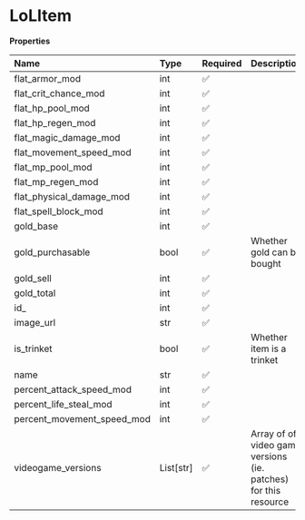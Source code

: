 # LoLItem

**Properties**

| Name                       | Type      | Required | Description                                                     |
| :------------------------- | :-------- | :------- | :-------------------------------------------------------------- |
| flat_armor_mod             | int       | ✅       |                                                                 |
| flat_crit_chance_mod       | int       | ✅       |                                                                 |
| flat_hp_pool_mod           | int       | ✅       |                                                                 |
| flat_hp_regen_mod          | int       | ✅       |                                                                 |
| flat_magic_damage_mod      | int       | ✅       |                                                                 |
| flat_movement_speed_mod    | int       | ✅       |                                                                 |
| flat_mp_pool_mod           | int       | ✅       |                                                                 |
| flat_mp_regen_mod          | int       | ✅       |                                                                 |
| flat_physical_damage_mod   | int       | ✅       |                                                                 |
| flat_spell_block_mod       | int       | ✅       |                                                                 |
| gold_base                  | int       | ✅       |                                                                 |
| gold_purchasable           | bool      | ✅       | Whether gold can be bought                                      |
| gold_sell                  | int       | ✅       |                                                                 |
| gold_total                 | int       | ✅       |                                                                 |
| id\_                       | int       | ✅       |                                                                 |
| image_url                  | str       | ✅       |                                                                 |
| is_trinket                 | bool      | ✅       | Whether item is a trinket                                       |
| name                       | str       | ✅       |                                                                 |
| percent_attack_speed_mod   | int       | ✅       |                                                                 |
| percent_life_steal_mod     | int       | ✅       |                                                                 |
| percent_movement_speed_mod | int       | ✅       |                                                                 |
| videogame_versions         | List[str] | ✅       | Array of of video game versions (ie. patches) for this resource |
